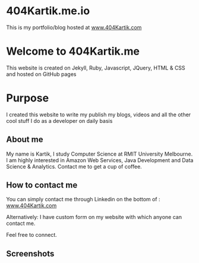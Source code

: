 # 404Kartik.me.io
This is my portfolio/blog hosted at www.404Kartik.com
# Welcome to 404Kartik.me

This website is created on Jekyll, Ruby, Javascript, JQuery, HTML & CSS and hosted on GitHub pages


# Purpose
I created this website to write my publish my blogs, videos and all the other cool stuff I do as a developer on daily basis

## About me
My name is Kartik, I study Computer Science at RMIT University Melbourne.
I am highly interested in Amazon Web Services, Java Development and Data Science & Analytics.
Contact me to get a cup of coffee.



## How to contact me

You can simply contact me through Linkedin on the bottom of : www.404Kartik.com

Alternatively:
I have custom form on my website with which anyone can contact me.

Feel free to connect.

## Screenshots
